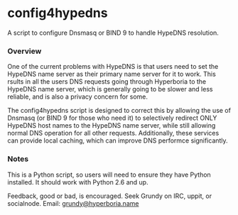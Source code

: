 # config4hypedns

A script to configure Dnsmasq or BIND 9 to handle HypeDNS resolution.

### Overview

One of the current problems with HypeDNS is that users need to set the HypeDNS name server as their primary name server for it to work. This rsults in all the users DNS requests going through Hyperboria to the HypeDNS name server, which is generally going to be slower and less reliable, and is also a privacy concern for some.

The config4hypedns script is designed to correct this by allowing the use of Dnsmasq (or BIND 9 for those who need it) to selectively redirect ONLY HypeDNS host names to the HypeDNS name server, while still allowing normal DNS operation for all other requests. Additionally, these services can provide local caching, which can improve DNS performce significantly.

### Notes

This is a Python script, so users will need to ensure they have Python installed. It should work with Python 2.6 and up.

Feedback, good or bad, is encouraged. Seek Grundy on IRC, uppit, or socialnode. Email: grundy@hyperboria.name
